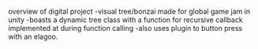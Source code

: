 overview of digital project
-visual tree/bonzai made for global game jam in unity
-boasts a dynamic tree class with a function for recursive callback implemented at during function calling
-also uses plugin to button press with an elagoo.
